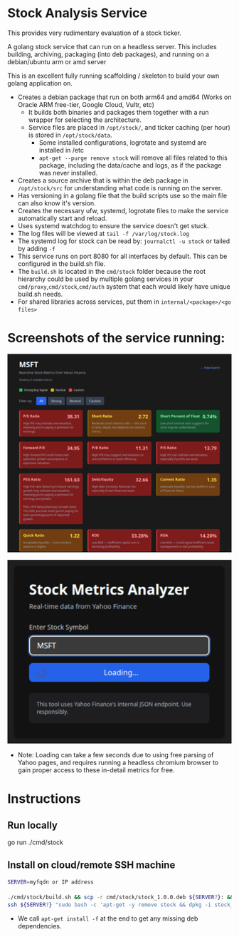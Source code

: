 # Stock Analysis Service
This provides very rudimentary evaluation of a stock ticker.

A golang stock service that can run on a headless server. This includes building, archiving, packaging (into deb packages), and running on a debian/ubuntu arm or amd server

This is an excellent fully running scaffolding / skeleton to build your own golang application on.

- Creates a debian package that run on both arm64 and amd64 (Works on Oracle ARM free-tier, Google Cloud, Vultr, etc)
  - It builds both binaries and packages them together with a run wrapper for selecting the architecture.
  - Service files are placed in `/opt/stock/`, and ticker caching (per hour) is stored in `/opt/stock/data`.
    - Some installed configurations, logrotate and systemd are installed in /etc
    - `apt-get --purge remove stock` will remove all files related to this package, including the data/cache and logs, as if the package was never installed.
- Creates a source archive that is within the deb package in `/opt/stock/src` for understanding what code is running on the server.
- Has versioning in a golang file that the build scripts use so the main file can also know it's version.
- Creates the necessary ufw, systemd, logrotate files to make the service automatically start and reload.
- Uses systemd watchdog to ensure the service doesn't get stuck.
- The log files will be viewed at `tail -f /var/log/stock.log`
- The systemd log for stock can be read by: `journalctl -u stock` or tailed by adding `-f`
- This service runs on port 8080 for all interfaces by default. This can be configured in the build.sh file.
- The `build.sh` is located in the `cmd/stock` folder because the root hierarchy could be used by multiple golang services in your `cmd/proxy`,`cmd/stock`,`cmd/auth` system that each would likely have unique build.sh needs.
- For shared libraries across services, put them in `internal/<package>/<go files>`

# Screenshots of the service running:

![Analysis of stock valuation](docs/stock_analysis_MSFT.png)

![Entered stock and loading data](docs/stock_metrics_analyzer_home.png)

- Note: Loading can take a few seconds due to using free parsing of Yahoo pages, and requires running a headless chromium browser to gain proper access to these in-detail metrics for free.

# Instructions

## Run locally

go run ./cmd/stock

## Install on cloud/remote SSH machine

``` bash
SERVER=myfqdn or IP address

./cmd/stock/build.sh && scp -r cmd/stock/stock_1.0.0.deb ${SERVER?}: && 
ssh ${SERVER?} "sudo bash -c 'apt-get -y remove stock && dpkg -i stock_1.0.0.deb && apt-get install -f'"
```

- We call `apt-get install -f` at the end to get any missing deb dependencies.
